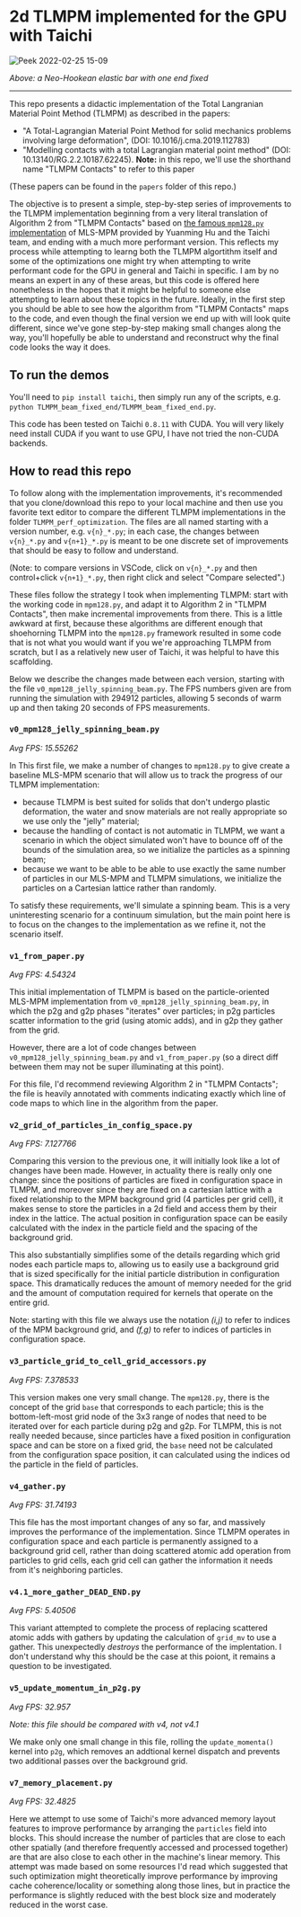 # 2d TLMPM implemented for the GPU with Taichi

![Peek 2022-02-25 15-09](https://user-images.githubusercontent.com/2380975/155816338-0695e4b3-0edc-48a9-8ad3-0439a1f86272.gif)

_Above: a Neo-Hookean elastic bar with one end fixed_

---

This repo presents a didactic implementation of the Total Langranian Material Point Method (TLMPM) as described in the papers:

- "A Total-Lagrangian Material Point Method for solid mechanics problems involving large deformation", (DOI: 10.1016/j.cma.2019.112783)
- "Modelling contacts with a total Lagrangian material point method" (DOI: 10.13140/RG.2.2.10187.62245). **Note:** in this repo, we'll use the shorthand name "TLMPM Contacts" to refer to this paper

(These papers can be found in the `papers` folder of this repo.)

The objective is to present a simple, step-by-step series of improvements to the TLMPM implementation beginning from a very literal translation of Algorithm 2 from "TLMPM Contacts" based on [the famous `mpm128.py` implementation](https://www.youtube.com/watch?v=9M18rc9-VWU) of MLS-MPM provided by Yuanming Hu and the Taichi team, and ending with a much more performant version. This reflects my process while attempting to learng both the TLMPM algortithm itself and some of the optimizations one might try when attempting to write performant code for the GPU in general and Taichi in specific. I am by no means an expert in any of these areas, but this code is offered here nonetheless in the hopes that it might be helpful to someone else attempting to learn about these topics in the future. Ideally, in the first step you should be able to see how the algorithm from "TLMPM Contacts" maps to the code, and even though the final version we end up with will look quite different, since we've gone step-by-step making small changes along the way, you'll hopefully be able to understand and reconstruct why the final code looks the way it does.

## To run the demos

You'll need to `pip install taichi`, then simply run any of the scripts, e.g. `python TLMPM_beam_fixed_end/TLMPM_beam_fixed_end.py`.

This code has been tested on Taichi `0.8.11` with CUDA. You will very likely need install CUDA if you want to use GPU, I have not tried the non-CUDA backends.

## How to read this repo

To follow along with the implementation improvements, it's recommended that you clone/download this repo to your local machine and then use you favorite text editor to compare the different TLMPM implementations in the folder `TLMPM_perf_optimization`. The files are all named starting with a version number, e.g. `v{n}_*.py`; in each case, the changes between `v{n}_*.py` and `v{n+1}_*.py` is meant to be one discrete set of improvements that should be easy to follow and understand.

(Note: to compare versions in VSCode, click on `v{n}_*.py` and then control+click `v{n+1}_*.py`, then right click and select "Compare selected".)

These files follow the strategy I took when implementing TLMPM: start with the working code in `mpm128.py`, and adapt it to Algorithm 2 in "TLMPM Contacts", then make incremental improvements from there. This is a little awkward at first, because these algorithms are different enough that shoehorning TLMPM into the `mpm128.py` framework resulted in some code that is not what you would want if you we're approaching TLMPM from scratch, but I as a relatively new user of Taichi, it was helpful to have this scaffolding.

Below we describe the changes made between each version, starting with the file `v0_mpm128_jelly_spinning_beam.py`. The FPS numbers given are from running the simulation with 294912 particles, allowing 5 seconds of warm up and then taking 20 seconds of FPS measurements.

### `v0_mpm128_jelly_spinning_beam.py`
*Avg FPS: 15.55262*


In This first file, we make a number of changes to `mpm128.py` to give create a baseline MLS-MPM scenario that will allow us to track the progress of our TLMPM implementation:

- because TLMPM is best suited for solids that don't undergo plastic deformation, the water and snow materials are not really appropriate so we use only the "jelly" material;
- because the handling of contact is not automatic in TLMPM, we want a scenario in which the object simulated won't have to bounce off of the bounds of the simulation area, so we initialize the particles as a spinning beam;
- because we want to be able to be able to use exactly the same number of particles in our MLS-MPM and TLMPM simulations, we initialize the particles on a Cartesian lattice rather than randomly.

To satisfy these requirements, we'll simulate a spinning beam. This is a very uninteresting scenario for a continuum simulation, but the main point here is to focus on the changes to the implementation as we refine it, not the scenario itself.

### `v1_from_paper.py`
*Avg FPS: 4.54324*


This initial implementation of TLMPM is based on the particle-oriented MLS-MPM implementation from `v0_mpm128_jelly_spinning_beam.py`, in which the p2g and g2p phases "iterates" over particles; in p2g particles scatter information to the grid (using atomic adds), and in g2p they gather from the grid.

However, there are a lot of code changes between `v0_mpm128_jelly_spinning_beam.py` and `v1_from_paper.py` (so a direct diff between them may not be super illuminating at this point).

For this file, I'd recommend reviewing Algorithm 2 in "TLMPM Contacts"; the file is heavily annotated with comments indicating exactly which line of code maps to which line in the algorithm from the paper.

### `v2_grid_of_particles_in_config_space.py`
*Avg FPS: 7.127766*

Comparing this version to the previous one, it will initially look like a lot of changes have been made. However, in actuality there is really only one change: since the positions of particles are fixed in configuration space in TLMPM, and moreover since they are fixed on a cartesian lattice with a fixed relationship to the MPM background grid (4 particles per grid cell), it makes sense to store the particles in a 2d field and access them by their index in the lattice. The actual position in configuration space can be easily calculated with the index in the particle field and the spacing of the background grid.

This also substantially simplifies some of the details regarding which grid nodes each particle maps to, allowing us to easily use a background grid that is sized specifically for the initial particle distribution in configuration space. This dramatically reduces the amount of memory needed for the grid and the amount of computation required for kernels that operate on the entire grid.

Note: starting with this file we always use the notation _(i,j)_ to refer to indices of the MPM background grid, and _(f,g)_ to refer to indices of particles in configuration space.

### `v3_particle_grid_to_cell_grid_accessors.py`
*Avg FPS: 7.378533*

This version makes one very small change. The `mpm128.py`, there is the concept of the grid `base` that corresponds to each particle; this is the bottom-left-most grid node of the 3x3 range of nodes that need to be iterated over for each particle during p2g and g2p. For TLMPM, this is not really needed because, since particles have a fixed position in configuration space and can be store on a fixed grid, the `base` need not be calculated from the configuration space position, it can calculated using the indices od the particle in the field of particles.

### `v4_gather.py`
*Avg FPS: 31.74193*


This file has the most important changes of any so far, and massively improves the performance of the implementation. Since TLMPM operates in configuration space and each particle is permanently assigned to a background grid cell, rather than doing scattered atomic add operation from particles to grid cells, each grid cell can gather the information it needs from it's neighboring particles.

### `v4.1_more_gather_DEAD_END.py`
*Avg FPS: 5.40506*

This variant attempted to complete the process of replacing scattered atomic adds with gathers by updating the calculation of `grid_mv` to use a gather. This unexpectedly _destroys_ the performance of the implentation. I don't understand why this should be the case at this poiont, it remains a question to be investigated.

### `v5_update_momentum_in_p2g.py`
*Avg FPS: 32.957*

_Note: this file should be compared with v4, not v4.1_

We make only one small change in this file, rolling the `update_momenta()` kernel into `p2g`, which removes an addtional kernel dispatch and prevents two additional passes over the background grid.


### `v7_memory_placement.py`
*Avg FPS: 32.4825*

Here we attempt to use some of Taichi's more advanced memory layout features to improve performance by arranging the `particles` field into blocks. This should increase the number of particles that are close to each other spatially (and therefore frequently accessed and processed together) are that are also close to each other in the machine's linear memory. This attempt was made based on some resources I'd read which suggested that such optimization might theoretically improve performance by improving cache coherence/locality or something along those lines, but in practice the performance is slightly reduced with the best block size and moderately reduced in the worst case.
